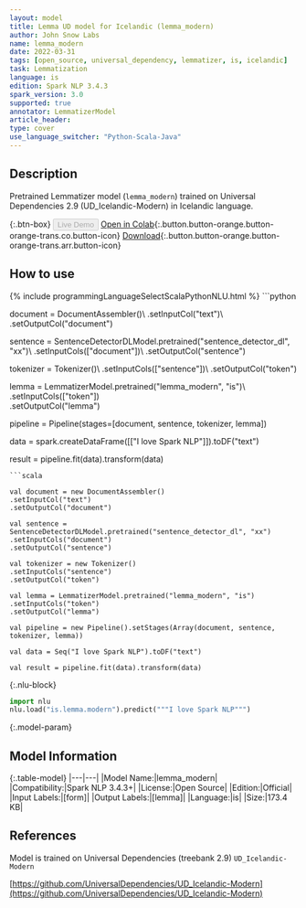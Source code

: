 ```yaml
---
layout: model
title: Lemma UD model for Icelandic (lemma_modern)
author: John Snow Labs
name: lemma_modern
date: 2022-03-31
tags: [open_source, universal_dependency, lemmatizer, is, icelandic]
task: Lemmatization
language: is
edition: Spark NLP 3.4.3
spark_version: 3.0
supported: true
annotator: LemmatizerModel
article_header:
type: cover
use_language_switcher: "Python-Scala-Java"
---
```


## Description

Pretrained Lemmatizer model (`lemma_modern`) trained on Universal Dependencies 2.9 (UD_Icelandic-Modern) in Icelandic language.

{:.btn-box}
<button class="button button-orange" disabled>Live Demo</button>
[Open in Colab](https://colab.research.google.com/github/JohnSnowLabs/spark-nlp-workshop/blob/master/jupyter/annotation/english/model-downloader/Create%20custom%20pipeline%20-%20NerDL.ipynb){:.button.button-orange.button-orange-trans.co.button-icon}
[Download](https://s3.amazonaws.com/auxdata.johnsnowlabs.com/public/models/lemma_modern_is_3.4.3_3.0_1648738507898.zip){:.button.button-orange.button-orange-trans.arr.button-icon}

## How to use



<div class="tabs-box" markdown="1">
{% include programmingLanguageSelectScalaPythonNLU.html %}
```python

document = DocumentAssembler()\ 
.setInputCol("text")\ 
.setOutputCol("document")

sentence = SentenceDetectorDLModel.pretrained("sentence_detector_dl", "xx")\ 
.setInputCols(["document"])\ 
.setOutputCol("sentence")

tokenizer = Tokenizer()\ 
.setInputCols(["sentence"])\ 
.setOutputCol("token") 

lemma = LemmatizerModel.pretrained("lemma_modern", "is")\ 
.setInputCols(["token"])\
.setOutputCol("lemma")

pipeline = Pipeline(stages=[document, sentence, tokenizer, lemma])

data = spark.createDataFrame([["I love Spark NLP"]]).toDF("text")

result = pipeline.fit(data).transform(data)


```
```scala

val document = new DocumentAssembler()
.setInputCol("text")
.setOutputCol("document")

val sentence = SentenceDetectorDLModel.pretrained("sentence_detector_dl", "xx")
.setInputCols("document")
.setOutputCol("sentence")

val tokenizer = new Tokenizer() 
.setInputCols("sentence") 
.setOutputCol("token")

val lemma = LemmatizerModel.pretrained("lemma_modern", "is")
.setInputCols("token")
.setOutputCol("lemma")

val pipeline = new Pipeline().setStages(Array(document, sentence, tokenizer, lemma))

val data = Seq("I love Spark NLP").toDF("text")

val result = pipeline.fit(data).transform(data)
```


{:.nlu-block}
```python
import nlu
nlu.load("is.lemma.modern").predict("""I love Spark NLP""")
```

</div>

{:.model-param}
## Model Information

{:.table-model}
|---|---|
|Model Name:|lemma_modern|
|Compatibility:|Spark NLP 3.4.3+|
|License:|Open Source|
|Edition:|Official|
|Input Labels:|[form]|
|Output Labels:|[lemma]|
|Language:|is|
|Size:|173.4 KB|

## References

Model is trained on Universal Dependencies (treebank 2.9) `UD_Icelandic-Modern`

[https://github.com/UniversalDependencies/UD_Icelandic-Modern](https://github.com/UniversalDependencies/UD_Icelandic-Modern)